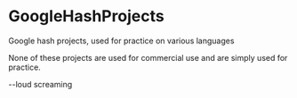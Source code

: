 # GoogleHashProjects
Google hash projects, used for practice on various languages

None of these projects are used for commercial use and are simply used for practice.

--loud screaming
